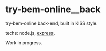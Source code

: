 # try-bem-online__back

try-bem-online back-end, built in KISS style.

techs: node.js, [express](http://expressjs.com).

Work in progress.